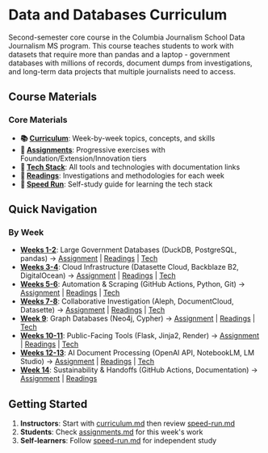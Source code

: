 # Data and Databases Curriculum

Second-semester core course in the Columbia Journalism School Data Journalism MS program. This course teaches students to work with datasets that require more than pandas and a laptop - government databases with millions of records, document dumps from investigations, and long-term data projects that multiple journalists need to access.

## Course Materials

### Core Materials
- **📚 [Curriculum](curriculum.md)**: Week-by-week topics, concepts, and skills
- **📝 [Assignments](assignments.md)**: Progressive exercises with Foundation/Extension/Innovation tiers
- **🔧 [Tech Stack](tech-stack.md)**: All tools and technologies with documentation links
- **📖 [Readings](readings.md)**: Investigations and methodologies for each week
- **🏃 [Speed Run](speed-run.md)**: Self-study guide for learning the tech stack

## Quick Navigation

### By Week
- **[Weeks 1-2](curriculum.md#weeks-1-2-working-with-large-government-databases)**: Large Government Databases (DuckDB, PostgreSQL, pandas) → [Assignment](assignments.md#weeks-1-2-large-government-databases) | [Readings](readings.md#week-1-2-working-with-large-government-databases) | [Tech](tech-stack.md#databases)
- **[Weeks 3-4](curriculum.md#weeks-3-4-when-and-why-to-use-the-cloud)**: Cloud Infrastructure (Datasette Cloud, Backblaze B2, DigitalOcean) → [Assignment](assignments.md#weeks-3-4-cloud-infrastructure) | [Readings](readings.md#week-3-4-when-and-why-to-use-the-cloud) | [Tech](tech-stack.md#cloud-infrastructure)
- **[Weeks 5-6](curriculum.md#weeks-5-6-long-term-data-projects)**: Automation & Scraping (GitHub Actions, Python, Git) → [Assignment](assignments.md#weeks-5-6-automation--scraping) | [Readings](readings.md#week-5-6-long-term-data-projects) | [Tech](tech-stack.md#automation--workflows)
- **[Weeks 7-8](curriculum.md#weeks-7-8-collaborative-investigation-infrastructure)**: Collaborative Investigation (Aleph, DocumentCloud, Datasette) → [Assignment](assignments.md#weeks-7-8-collaborative-investigation-infrastructure) | [Readings](readings.md#weeks-7-8-collaborative-investigation-infrastructure) | [Tech](tech-stack.md#document-processing--investigation)
- **[Week 9](curriculum.md#week-9-graph-databases)**: Graph Databases (Neo4j, Cypher) → [Assignment](assignments.md#week-9-graph-databases-and-network-analysis) | [Readings](readings.md#week-9-graph-databases-and-network-analysis) | [Tech](tech-stack.md#databases)
- **[Weeks 10-11](curriculum.md#weeks-10-11-building-public-facing-data-tools)**: Public-Facing Tools (Flask, Jinja2, Render) → [Assignment](assignments.md#weeks-10-11-public-facing-tools) | [Readings](readings.md#weeks-10-11-building-public-facing-data-tools) | [Tech](tech-stack.md#data-tools--publishing)
- **[Weeks 12-13](curriculum.md#weeks-12-13-document-intelligence-at-scale)**: AI Document Processing (OpenAI API, NotebookLM, LM Studio) → [Assignment](assignments.md#weeks-12-13-ai-document-processing) | [Readings](readings.md#weeks-12-13-document-intelligence-at-scale) | [Tech](tech-stack.md#ai--machine-learning)
- **[Week 14](curriculum.md#week-14-sustainability-and-handoffs)**: Sustainability & Handoffs (GitHub Actions, Documentation) → [Assignment](assignments.md#week-14-sustainability--handoffs) | [Readings](readings.md#week-14-sustainability-and-handoffs)

## Getting Started

1. **Instructors**: Start with [curriculum.md](curriculum.md) then review [speed-run.md](speed-run.md)
2. **Students**: Check [assignments.md](assignments.md) for this week's work
3. **Self-learners**: Follow [speed-run.md](speed-run.md) for independent study
